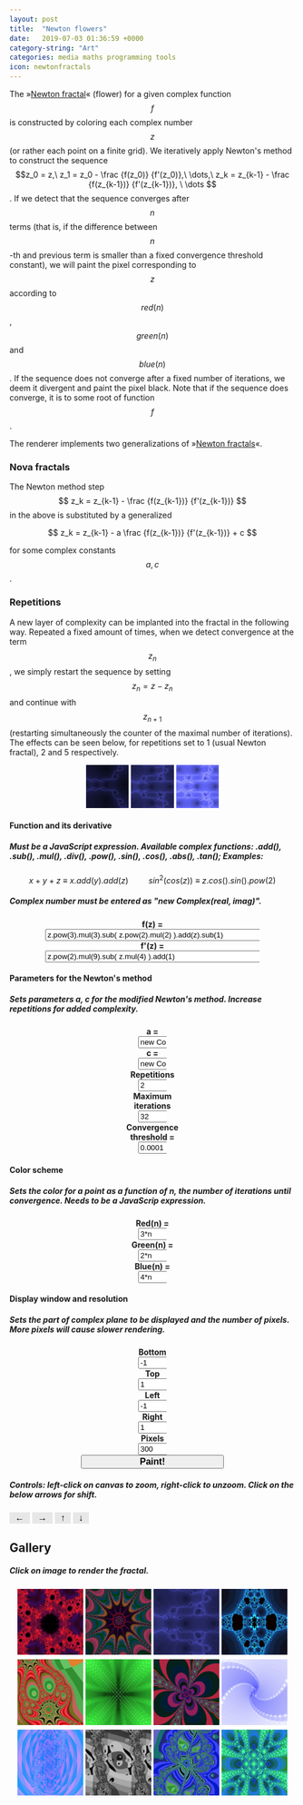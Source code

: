```yaml
---
layout: post
title:  "Newton flowers"
date:   2019-07-03 01:36:59 +0000
category-string: "Art"
categories: media maths programming tools
icon: newtonfractals
---
```


<meta property="og:image" content="/assets/image/newton_fractal_gallery/1.png" />
<script src="/assets/script/jscolor.min.js"></script>



<!-- Controls of the game -->

<style>
.slidecontainer {
    width: 100%;
}

.slider {
    -webkit-appearance: none;
    width: 100%;
    height: 8px;
    background: #d3d3d3;
    outline: none;
    opacity: 0.7;
    -webkit-transition: .2s;
    transition: opacity .2s;
}

.slider:hover {
    opacity: 1;
}

.slider::-webkit-slider-thumb {
    -webkit-appearance: none;
    appearance: none;
    width: 25px;
    height: 14px;
    background: #777;
    cursor: pointer;
}

.slider::-moz-range-thumb {
    width: 12px;
    height: 12px;
    background: #4CAF50;
    cursor: pointer;
}

.button {
    background-color: #e7e7e7;
    color: black;
    border: none;
    padding: 1px 10px;
    text-align: center;
    text-decoration: none;
    display: inline-block;
    font-size: 16px;
    cursor: pointer;
  }

  #myProgress {
    width: 100%;
    background-color: #ddd;
  }

  #myBar {
    width: 1%;
    height: 30px;
    background-color: #4CAF50;
  }
</style>

The »[Newton fractal](https://en.wikipedia.org/wiki/Newton_fractal)« (flower) for a given complex function $$ f $$ is constructed by coloring each complex number $$ z $$ (or rather each point on a finite grid). We iteratively apply Newton's method to construct the sequence $$z_0 = z,\ z_1 = z_0 - \frac {f(z_0)} {f'(z_0)},\ \dots,\ z_k = z_{k-1} - \frac {f(z_{k-1})} {f'(z_{k-1})}, \ \dots $$. If we detect that the sequence converges after $$ n $$ terms (that is, if the difference between $$n$$-th and previous term is smaller than a fixed convergence threshold constant), we will paint the pixel corresponding to $$ z $$ according to $$red(n)$$, $$green(n)$$ and $$blue(n)$$. If the sequence does not converge after a fixed number of iterations, we deem it divergent and paint the pixel black. Note that if the sequence does converge, it is to some root of function $$ f $$.

The renderer implements two generalizations of »[Newton fractals](https://en.wikipedia.org/wiki/Newton_fractal)«.

### Nova fractals

The Newton method step $$ z_k = z_{k-1} - \frac {f(z_{k-1})} {f'(z_{k-1})} $$ in the above is substituted by a generalized

$$
z_k = z_{k-1} - a \frac {f(z_{k-1})} {f'(z_{k-1})} + c
$$

for some complex constants $$a, c$$.

### Repetitions
A new layer of complexity can be implanted into the fractal in the following way. Repeated a fixed amount of times, when we detect convergence at the term $$ z_n  $$, we simply restart the sequence by setting $$z_n = z - z_n$$ and continue with $$z_{n+1}$$ (restarting simultaneously the counter of the maximal number of iterations). The effects can be seen below, for repetitions set to 1 (usual Newton fractal), 2 and 5 respectively.

<div align="center">
<img src="/assets/image/newton_fractal_gallery/dem1.png" style="width:15%;">
<img src="/assets/image/newton_fractal_gallery/dem2.png" style="width:15%;">
<img src="/assets/image/newton_fractal_gallery/dem3.png" style="width:15%;">
</div>



#### Function and its derivative
##### Must be a JavaScript expression. Available complex functions: .add(), .sub(), .mul(), .div(), .pow(), .sin(), .cos(), .abs(), .tan(); Examples:
$$ x + y + z\  \equiv\ x.add(y).add(z)\ \qquad sin^2(cos(z)) \ \equiv\  z.cos().sin().pow(2) $$
##### Complex number must be entered as "new Complex(real, imag)".

<center>
<div class="row" style="width:100%;">
  <div class="column" style="font-weight:bold; width:20%;"> f(z) = </div>
  <div class="column" style="font-weight:bold; width:75%;"> <input id="functionInput" type="text" style="width:100%" value="z.pow(3).mul(3).sub( z.pow(2).mul(2) ).add(z).sub(1)"/> </div>
</div>
<div class="row" style="width:100%;">
  <div class="column" style="font-weight:bold; width:20%;"> f'(z) = </div>
  <div class="column" style="font-weight:bold; width:75%;"> <input id="derivativeInput" type="text" style="width:100%" value="z.pow(2).mul(9).sub( z.mul(4) ).add(1)"/> </div>
</div>
</center>


#### Parameters for the Newton's method
##### Sets parameters a, c for the modified Newton's method. Increase repetitions for added complexity.
<center>
<div class="row" style="width:100%;">
  <div class="column" style="font-weight:bold; width:20%;"> a = </div>
  <div class="column" style="font-weight:bold; width:10%;"> <input id="aInput" type="text" style="width:100%" value="new Complex(1, 0)"/> </div>

  <div class="column" style="font-weight:bold; width:20%;"> c = </div>
  <div class="column" style="font-weight:bold; width:10%;"> <input id="cInput" type="text" style="width:100%" value="new Complex(0, 0)"/> </div>
</div>

<div class="row" style="width:100%;">
  <div class="column" style="font-weight:bold; width:20%;"> Repetitions </div>
  <div class="column" style="font-weight:bold; width:10%;"> <input id="repInput" type="text" style="width:100%" value="2"/> </div>

  <div class="column" style="font-weight:bold; width:20%;"> Maximum iterations </div>
  <div class="column" style="font-weight:bold; width:10%;"> <input id="maxIterInput" type="text" style="width:100%" value="32"/> </div>

  <div class="column" style="font-weight:bold; width:20%;"> Convergence threshold = </div>
  <div class="column" style="font-weight:bold; width:10%;"> <input id="thresInput" type="text" style="width:100%" value="0.0001"/> </div>
</div>
</center>

#### Color scheme
##### Sets the color for a point as a function of n, the number of iterations until convergence. Needs to be a JavaScrip expression.

<center>
<div class="row" style="width:100%;">
  <div class="column" style="font-weight:bold; width:20%;"> Red(n) = </div>
  <div class="column" style="font-weight:bold; width:10%;"> <input id="redInput" type="text" style="width:100%" value="3*n"/> </div>

  <div class="column" style="font-weight:bold; width:20%;"> Green(n) = </div>
  <div class="column" style="font-weight:bold; width:10%;"> <input id="greenInput" type="text" style="width:100%" value="2*n"/> </div>

  <div class="column" style="font-weight:bold; width:20%;"> Blue(n) = </div>
  <div class="column" style="font-weight:bold; width:10%;"> <input id="blueInput" type="text" style="width:100%" value="4*n"/> </div>
</div>
</center>

#### Display window and resolution
##### Sets the part of complex plane to be displayed and the number of pixels. More pixels will cause slower rendering.

<center>
<div class="row" style="width:100%;">
  <div class="column" style="font-weight:bold; width:20%;"> Bottom </div>
  <div class="column" style="font-weight:bold; width:10%;"> <input id="bottomInput" type="text" style="width:100%" value="-1"/> </div>

  <div class="column" style="font-weight:bold; width:20%;"> Top </div>
  <div class="column" style="font-weight:bold; width:10%;"> <input id="topInput" type="text" style="width:100%" value="1"/> </div>
</div>
<div class="row" style="width:100%;">
  <div class="column" style="font-weight:bold; width:20%;"> Left </div>
  <div class="column" style="font-weight:bold; width:10%;"> <input id="leftInput" type="text" style="width:100%" value="-1"/> </div>

  <div class="column" style="font-weight:bold; width:20%;"> Right </div>
  <div class="column" style="font-weight:bold; width:10%;"> <input id="rightInput" type="text" style="width:100%" value="1"/> </div>

  <div class="column" style="font-weight:bold; width:20%;"> Pixels </div>
  <div class="column" style="font-weight:bold; width:10%;"> <input id="pixelsInput" type="text" style="width:100%" value="300"/> </div>
</div>

<div class="row" style="width:100%;">
  <div class="column" style="font-weight:bold; width:100%;"> </div>
</div>

<div class="row" style="width:100%;">
  <div class="column" style="font-weight:bold; width:100%;"> <button type="button" style="width:50%; font-weight:bold;  font-size: 16px;" onClick="parseAndPaint();"> Paint! </button> </div>
</div>

<div class="row" style="width:100%;">
  <div class="column" style="font-weight:bold; width:100%;"> </div>
</div>

<div class="row" style="width:100%;">
  <div class="column" style="font-weight:bold; width:100%;"> </div>
</div>
</center>


##### Controls: left-click on canvas to *zoom*, right-click to *unzoom*. Click on the below arrows for *shift*.

<button onclick="move('left')" class="button"> &larr; </button>
<button onclick="move('right')" class="button"> &rarr; </button>
<button onclick="move('up');" class="button"> &uarr; </button>
<button onclick="move('down');" class="button"> &darr; </button>

<center>  
  <canvas id="canvas" style="width:90%;"></canvas>
</center>


## Gallery
##### Click on image to render the fractal.


<div align="center">
<img src="/assets/image/newton_fractal_gallery/1.png" style="width:23%;" onclick="loadSettings(1);">
<img src="/assets/image/newton_fractal_gallery/2.png" style="width:23%;" onclick="loadSettings(2);">
<img src="/assets/image/newton_fractal_gallery/3.png" style="width:23%;" onclick="loadSettings(3);">
<img src="/assets/image/newton_fractal_gallery/4.png" style="width:23%;" onclick="loadSettings(4);">
</div>

<div align="center" style="padding-top: 5px;">
<img src="/assets/image/newton_fractal_gallery/5.png" style="width:23%;" onclick="loadSettings(5);">
<img src="/assets/image/newton_fractal_gallery/6.png" style="width:23%;" onclick="loadSettings(6);">
<img src="/assets/image/newton_fractal_gallery/7.png" style="width:23%;" onclick="loadSettings(7);">
<img src="/assets/image/newton_fractal_gallery/8.png" style="width:23%;" onclick="loadSettings(8);">
</div>

<div align="center" style="padding-top: 5px;">
<img src="/assets/image/newton_fractal_gallery/9.png" style="width:23%;" onclick="loadSettings(9);">
<img src="/assets/image/newton_fractal_gallery/10.png" style="width:23%;" onclick="loadSettings(10);">
<img src="/assets/image/newton_fractal_gallery/11.png" style="width:23%;" onclick="loadSettings(11);">
<img src="/assets/image/newton_fractal_gallery/12.png" style="width:23%;" onclick="loadSettings(12);">
</div>

<!-- Javascript -->


<script>
function Complex(r, i) {
        this.r = r;
        this.i = i;
    }
    Complex.prototype.add = function(other) {
      if (typeof(other) == "number") {
        return new Complex(this.r + other, this.i);
      }

      return new Complex(this.r + other.r, this.i + other.i);
    }
    Complex.prototype.sub = function(other) {
      if (typeof(other) == "number") {
        return new Complex(this.r - other, this.i);
      }

        return new Complex(this.r - other.r, this.i - other.i);
    }
    Complex.prototype.mul = function(other) {
      if (typeof(other) == "number") {
        return new Complex(this.r * other, this.i*other);
      }
      return new Complex(this.r * other.r - this.i * other.i,
                     this.i * other.r + this.r * other.i);
    }
    Complex.prototype.div = function(other) {
      if (typeof(other) == "number") {
        return new Complex(this.r / other, this.i / other);
      }

        var denominator = other.r * other.r + other.i * other.i;
        return new Complex((this.r * other.r + this.i * other.i) / denominator,
                       (this.i * other.r - this.r * other.i) / denominator);
    }
    Complex.prototype.abs = function() {
        return Math.sqrt(this.r * this.r + this.i * this.i);
    }
    Complex.prototype.cos = function() {
      return new Complex(Math.cos(this.r) * Math.cosh(this.i), -Math.sin(this.r) * Math.sinh(this.i) );
    }
    Complex.prototype.sin = function() {
      return new Complex(Math.sin(this.r) * Math.cosh(this.i), Math.sinh(this.i) * Math.cos(this.r) );
    }
    Complex.prototype.tan = function() {
      return this.sin().div(this.cos());
    }
    Complex.prototype.pow = function(exp) {
      if (exp == 0) {
        return new Complex(1, 0);
      }
      if (exp == 1) {
        return new Complex(this.r, this.i);
      }

      var p = this.pow(Math.floor(exp/2));
      if (exp % 2 == 0) {
        return p.mul(p);
      }
      else {
        return p.mul(p).mul(this);
      }
    }
</script>


<script>
  var canvas = document.getElementById('canvas');
  canvas.width = canvas.clientWidth;
  canvas.height =  canvas.clientWidth;
  canvas.addEventListener('click', zoom );
  canvas.addEventListener('contextmenu', unzoom );
  var requestId;
  var runID;

  var ctx = canvas.getContext("2d");
  var clr = "rgb(155, 102, 102)";
  ctx.fillStyle = clr;

  function newton(z, f, f_der, maxIter=32, howClose=0.00001, a=1, c=0) {
      var old = new Complex(1000000, 1000000);
      var curr = z;

      for (var iters=0; iters < maxIter; iters++) {
        if (curr.sub(old).abs() < howClose) {
          return [iters, curr];
        }

        old = curr;
        curr = curr.sub(f(curr).div(f_der(curr)).mul(a)).add(c);
      }
      return [0, curr];
  }

  function replicateNewton(z, f, f_der, rep=3, maxIter=32, howClose=0.00001, a=1, c=0) {
    var n = 0;
    var curr = z;

    for (var i = 0; i < rep; i++) {
      var nw = newton(curr, f, f_der, maxIter, howClose, a, c);
      n += nw[0];
      curr = nw[1].sub(curr);
    }
    return n;
  }



  function paintFractal(f, f_der, reps, maxIter, howClose, a, c, pixels, left, right, top, bottom, colorScheme) {
    canvas.width = pixels;
    canvas.height = pixels;
    var dx = (right - left) / pixels;
    var dy = (top - bottom) / pixels;

      for (var i = 0; i < pixels; i++) {
        for (var j = 0; j < pixels; j++) {
          var n = replicateNewton( new Complex(left + i*dx, top - j*dy), f, f_der, reps, maxIter, howClose, a, c);

          ctx.fillStyle = colorScheme( n );
          ctx.fillRect(i, j, 1, 1);
        }
      }
  }

  function zoom(event) {
    var x = event.offsetX / event.srcElement.clientWidth;
    var y = event.offsetY / event.srcElement.clientWidth;

    var left = parseFloat(document.getElementById("leftInput").value);
    var right = parseFloat(document.getElementById("rightInput").value);
    var top = parseFloat(document.getElementById("topInput").value);
    var bottom = parseFloat(document.getElementById("bottomInput").value);

    var scalex = right - left;
    var scaley = top - bottom;

    var cx = right * x + left * (1.0 - x);
    var cy = bottom * y + top * (1.0 - y);

    document.getElementById("leftInput").value = cx - scalex * 0.42;
    document.getElementById("rightInput").value = cx + scalex * 0.42;
    document.getElementById("topInput").value = cy + scaley * 0.42;
    document.getElementById("bottomInput").value = cy - scaley * 0.42;

    parseAndPaint();
  }

  function unzoom(event) {
    var x = event.offsetX / event.srcElement.clientWidth;
    var y = event.offsetY / event.srcElement.clientWidth;
    event.preventDefault();

    var left = parseFloat(document.getElementById("leftInput").value);
    var right = parseFloat(document.getElementById("rightInput").value);
    var top = parseFloat(document.getElementById("topInput").value);
    var bottom = parseFloat(document.getElementById("bottomInput").value);

    var scalex = right - left;
    var scaley = top - bottom;


    var cx = right * x + left * (1.0 - x);
    var cy = bottom * y + top * (1.0 - y);

    document.getElementById("leftInput").value = cx - scalex * 0.58;
    document.getElementById("rightInput").value = cx + scalex * 0.58;
    document.getElementById("topInput").value = cy + scaley * 0.58;
    document.getElementById("bottomInput").value = cy - scaley * 0.58;

    parseAndPaint();

  }

  function move(dir) {    
    var left = parseFloat(document.getElementById("leftInput").value);
    var right = parseFloat(document.getElementById("rightInput").value);
    var top = parseFloat(document.getElementById("topInput").value);
    var bottom = parseFloat(document.getElementById("bottomInput").value);

    var scalex = right - left;
    var scaley = top - bottom;

    if (dir == "left") {
      document.getElementById("leftInput").value = left + scalex*0.15;
      document.getElementById("rightInput").value = right + scalex*0.15;
    }
    if (dir == "right") {
      document.getElementById("leftInput").value = left - scalex*0.15;
      document.getElementById("rightInput").value = right - scalex*0.15;
    }
    if (dir == "down") {
      document.getElementById("topInput").value = top + scaley*0.15;
      document.getElementById("bottomInput").value = bottom + scaley*0.15;
    }
    if (dir == "up") {
      document.getElementById("topInput").value = top - scaley*0.15;
      document.getElementById("bottomInput").value = bottom - scaley*0.15;
    }

    parseAndPaint();
  }

  function parseAndPaint() {
    var f = eval("z => " + document.getElementById("functionInput").value);
    var f_der = eval("z => " + document.getElementById("derivativeInput").value);

    var a = eval(document.getElementById("aInput").value);
    var c = eval(document.getElementById("cInput").value);

    var reps = parseInt(document.getElementById("repInput").value);
    var maxIter = parseInt(document.getElementById("maxIterInput").value);
    var howClose = parseFloat(document.getElementById("thresInput").value);

    var red = eval("n => " + document.getElementById("redInput").value);
    var green = eval("n => " + document.getElementById("greenInput").value);
    var blue = eval("n => " + document.getElementById("blueInput").value);

    function colorScheme(n) {
      return "rgb(" + red(n).toString() + ", " + green(n).toString() + ", " + blue(n).toString() + ")";
    }

    var pixels = parseInt(document.getElementById("pixelsInput").value);
    var left = parseFloat(document.getElementById("leftInput").value);
    var right = parseFloat(document.getElementById("rightInput").value);
    var top = parseFloat(document.getElementById("topInput").value);
    var bottom = parseFloat(document.getElementById("bottomInput").value);




    runID = 4;
    requestId = undefined;
    var p = [parseInt(pixels), parseInt(pixels/3), parseInt(pixels/8), parseInt(pixels/16), parseInt(pixels/32)]
    function animate() {
        if (runID >= 0) {
            paintFractal(f, f_der, reps, maxIter, howClose, a, c, p[runID], left, right, top, bottom, colorScheme);
            runID--;
            requestId = requestAnimationFrame(animate);
        }
    }
    animate();
  }

  function loadSettings(n) {
    if (n == 1) {
      document.getElementById("functionInput").value = "z.pow(3).sub(1).sin()";
      document.getElementById("derivativeInput").value = "z.pow(3).sub(1).cos().mul(z.pow(2)).mul(2)";
      document.getElementById("repInput").value = "3";
      document.getElementById("maxIterInput").value = "32";
      document.getElementById("thresInput").value = "0.0001";
      document.getElementById("aInput").value = "new Complex(1, 0)";
      document.getElementById("cInput").value = "new Complex(0, 0)";
      document.getElementById("redInput").value = "4*n";
      document.getElementById("greenInput").value = "n/3";
      document.getElementById("blueInput").value = "(n*n)%100";
      document.getElementById("pixelsInput").value = "300";
      document.getElementById("leftInput").value = "-1.3";
      document.getElementById("rightInput").value = "1.3";
      document.getElementById("topInput").value = "1.3";
      document.getElementById("bottomInput").value = "-1.3";
    }
    if (n == 2) {
      document.getElementById("functionInput").value = "z.pow(4).sub( new Complex(0, 1) )";
      document.getElementById("derivativeInput").value = "z.pow(3).mul(4)";
      document.getElementById("repInput").value = "2";
      document.getElementById("maxIterInput").value = "32";
      document.getElementById("thresInput").value = "0.0001";
      document.getElementById("aInput").value = "new Complex(1, 0)";
      document.getElementById("cInput").value = "new Complex(0, 0)";
      document.getElementById("redInput").value = "Math.sin(n) * 166";
      document.getElementById("greenInput").value = "n*n/15";
      document.getElementById("blueInput").value = "(n*n*n)%100";
      document.getElementById("pixelsInput").value = "300";
      document.getElementById("leftInput").value = "-0.13";
      document.getElementById("rightInput").value = "0.13";
      document.getElementById("topInput").value = "0.13";
      document.getElementById("bottomInput").value = "-0.13";
    }
    if (n == 3) {
      document.getElementById("functionInput").value = "z.pow(3).mul(3).sub( z.pow(2).mul(2) ).add(z).sub(1)";
      document.getElementById("derivativeInput").value = "z.pow(2).mul(9).sub( z.mul(4) ).add(1)";
      document.getElementById("repInput").value = "2";
      document.getElementById("maxIterInput").value = "32";
      document.getElementById("thresInput").value = "0.0001";
      document.getElementById("aInput").value = "new Complex(1, 0)";
      document.getElementById("cInput").value = "new Complex(0, 0)";
      document.getElementById("redInput").value = "3*n";
      document.getElementById("greenInput").value = "3*n";
      document.getElementById("blueInput").value = "8*n";
      document.getElementById("pixelsInput").value = "300";
      document.getElementById("leftInput").value = "-1";
      document.getElementById("rightInput").value = "1";
      document.getElementById("topInput").value = "1";
      document.getElementById("bottomInput").value = "-1";
    }
    if (n == 4) {
      document.getElementById("functionInput").value = "z.sin().cos()";
      document.getElementById("derivativeInput").value = "z.sin().sin().mul(-1).mul(z.cos())";
      document.getElementById("repInput").value = "1";
      document.getElementById("maxIterInput").value = "32";
      document.getElementById("thresInput").value = "0.0001";
      document.getElementById("aInput").value = "new Complex(1, 0)";
      document.getElementById("cInput").value = "new Complex(0, 0)";
      document.getElementById("redInput").value = "n+10";
      document.getElementById("greenInput").value = "n*n";
      document.getElementById("blueInput").value = "2*n*n";
      document.getElementById("pixelsInput").value = "300";
      document.getElementById("leftInput").value = "-1.5";
      document.getElementById("rightInput").value = "1.5";
      document.getElementById("topInput").value = "1.5";
      document.getElementById("bottomInput").value = "-1.5";
    }
    if (n == 5) {
      document.getElementById("functionInput").value = "z.pow(4).sub( new Complex(0, 1) )";
      document.getElementById("derivativeInput").value = "z.pow(3).mul(4)";
      document.getElementById("repInput").value = "2";
      document.getElementById("maxIterInput").value = "32";
      document.getElementById("thresInput").value = "0.0001";
      document.getElementById("aInput").value = "new Complex(1, 0)";
      document.getElementById("cInput").value = "new Complex(0, 0)";
      document.getElementById("redInput").value = "(n*n*n)%300";
      document.getElementById("greenInput").value = "(n*n*n)%200";
      document.getElementById("blueInput").value = "(n*n*n)%100";
      document.getElementById("pixelsInput").value = "300";
      document.getElementById("leftInput").value = "1.1";
      document.getElementById("rightInput").value = "1.7";
      document.getElementById("topInput").value = "1.7";
      document.getElementById("bottomInput").value = "1.1";
    }
    if (n == 6) {
      document.getElementById("functionInput").value = "z.pow(4).sub(1).div(z.pow(3))";
      document.getElementById("derivativeInput").value = "(new Complex(1, 0)).add( (new Complex(3, 0)).div(z.pow(4)) )";
      document.getElementById("repInput").value = "4";
      document.getElementById("maxIterInput").value = "2000";
      document.getElementById("thresInput").value = "0.00001";
      document.getElementById("aInput").value = "new Complex(1, 0)";
      document.getElementById("cInput").value = "new Complex(0, 0)";
      document.getElementById("redInput").value = "n/3";
      document.getElementById("greenInput").value = "1.8*n";
      document.getElementById("blueInput").value = "n/3";
      document.getElementById("pixelsInput").value = "200";
      document.getElementById("leftInput").value = "-10";
      document.getElementById("rightInput").value = "10";
      document.getElementById("topInput").value = "10";
      document.getElementById("bottomInput").value = "-10";
    }
    if (n == 7) {
      document.getElementById("functionInput").value = "z.pow(4).sub( new Complex(0, 1) )";
      document.getElementById("derivativeInput").value = "z.pow(3).mul(4)";
      document.getElementById("repInput").value = "2";
      document.getElementById("maxIterInput").value = "80";
      document.getElementById("thresInput").value = "0.0001";
      document.getElementById("aInput").value = "new Complex(1, 0)";
      document.getElementById("cInput").value = "new Complex(0, 0)";
      document.getElementById("redInput").value = "Math.sin(n) * 200";
      document.getElementById("greenInput").value = "n*n/60";
      document.getElementById("blueInput").value = "(n*n*n)%166";
      document.getElementById("pixelsInput").value = "300";
      document.getElementById("leftInput").value = "-200";
      document.getElementById("rightInput").value = "200";
      document.getElementById("topInput").value = "200";
      document.getElementById("bottomInput").value = "-200";
    }
    if (n == 8) {
      document.getElementById("functionInput").value = "z.pow(3).mul(3).sub( z.pow(2).mul(2) ).add(z).sub(1)";
      document.getElementById("derivativeInput").value = "z.pow(2).mul(9).sub( z.mul(4) ).add(1)";
      document.getElementById("repInput").value = "2";
      document.getElementById("maxIterInput").value = "100";
      document.getElementById("thresInput").value = "0.0001";
      document.getElementById("aInput").value = "new Complex(0.3, 0.3)";
      document.getElementById("cInput").value = "new Complex(0, 0.1)";
      document.getElementById("redInput").value = "2*n";
      document.getElementById("greenInput").value = "2*n";
      document.getElementById("blueInput").value = "6*n";
      document.getElementById("pixelsInput").value = "300";
      document.getElementById("leftInput").value = "-5.100622176183018";
      document.getElementById("rightInput").value = "6.171363207760363";
      document.getElementById("topInput").value = "5.74633687262087";
      document.getElementById("bottomInput").value = "-5.525648511322518";
    }
    if (n == 9) {
      document.getElementById("functionInput").value = "z.pow(2).add(1)";
      document.getElementById("derivativeInput").value = "z.mul(2)";
      document.getElementById("repInput").value = "2";
      document.getElementById("maxIterInput").value = "100";
      document.getElementById("thresInput").value = "0.0001";
      document.getElementById("aInput").value = "new Complex(0.3, 0.3)";
      document.getElementById("cInput").value = "new Complex(0, 0)";
      document.getElementById("redInput").value = "n*n % 200";
      document.getElementById("greenInput").value = "2*n";
      document.getElementById("blueInput").value = "6*n";
      document.getElementById("pixelsInput").value = "300";
      document.getElementById("leftInput").value = "-2.767529970069603";
      document.getElementById("rightInput").value = "2.93478517509781";
      document.getElementById("topInput").value = "2.958975419263552  ";
      document.getElementById("bottomInput").value = "-2.743339725903866";
    }
    if (n == 10) {
      document.getElementById("functionInput").value = "z.sin()";
      document.getElementById("derivativeInput").value = "z.cos()";
      document.getElementById("repInput").value = "3";
      document.getElementById("maxIterInput").value = "32";
      document.getElementById("thresInput").value = "0.0001";
      document.getElementById("aInput").value = "new Complex(1, 0.2)";
      document.getElementById("cInput").value = "new Complex(0, 0.5)";
      document.getElementById("redInput").value = "n*n*n % 200";
      document.getElementById("greenInput").value = "n*n*n % 200";
      document.getElementById("blueInput").value = "n*n*n % 200";
      document.getElementById("pixelsInput").value = "300";
      document.getElementById("leftInput").value = "-2.743803714157303";
      document.getElementById("rightInput").value = "2.6881143658426954";
      document.getElementById("topInput").value = "2.8546234894382017";
      document.getElementById("bottomInput").value = "-2.5772945905617966";
    }
    if (n == 11) {
      document.getElementById("functionInput").value = "z.pow(4).sub( new Complex(0, 2) )";
      document.getElementById("derivativeInput").value = "z.pow(3).mul(4)";
      document.getElementById("repInput").value = "1";
      document.getElementById("maxIterInput").value = "50";
      document.getElementById("thresInput").value = "0.0001";
      document.getElementById("aInput").value = "new Complex(1, 0)";
      document.getElementById("cInput").value = "new Complex(0, 0.2)";
      document.getElementById("redInput").value = "n*n*n % 100";
      document.getElementById("greenInput").value = "n*n*n % 200";
      document.getElementById("blueInput").value = "n*n*n % 300";
      document.getElementById("pixelsInput").value = "300";
      document.getElementById("leftInput").value = "-1.588089440048043";
      document.getElementById("rightInput").value = "0.11510732109716881";
      document.getElementById("topInput").value = "-1.5795355892164056";
      document.getElementById("bottomInput").value = "-3.2827323503616173";
    }
    if (n == 12) {
      document.getElementById("functionInput").value = "z.pow(8).add(z.pow(4).mul(15)).add(-16)";
      document.getElementById("derivativeInput").value = "z.pow(7).mul(8).add(z.pow(3).mul(60))";
      document.getElementById("repInput").value = "2";
      document.getElementById("maxIterInput").value = "120";
      document.getElementById("thresInput").value = "0.0001";
      document.getElementById("aInput").value = "new Complex(1, 0)";
      document.getElementById("cInput").value = "new Complex(0, 0)";
      document.getElementById("redInput").value = "n";
      document.getElementById("greenInput").value = "6*n";
      document.getElementById("blueInput").value = "n*n*n % 300";
      document.getElementById("pixelsInput").value = "300";
      document.getElementById("leftInput").value = "-4.325634514452922";
      document.getElementById("rightInput").value = "4.540499054487089";
      document.getElementById("topInput").value = "4.386394755948951";
      document.getElementById("bottomInput").value = "-4.4797388129910605";
    }


    parseAndPaint();
  }

  function stopAnimation() {
    if (requestId) {
       window.cancelAnimationFrame(requestId);
       requestId = undefined;
    }
  }


  var link = document.createElement('a');

  var cnter = 0;
  var download = function() {
    cnter += 1;
    link.download = cnter.toString();
    link.href = document.getElementById('canvas').toDataURL();
    link.click();

    document.getElementById("leftInput").value = (parseFloat(document.getElementById("leftInput").value) * 0.95).toString();
    document.getElementById("rightInput").value = (parseFloat(document.getElementById("rightInput").value) * 0.95).toString();
    document.getElementById("topInput").value = (parseFloat(document.getElementById("topInput").value) * 0.95).toString();
    document.getElementById("bottomInput").value = (parseFloat(document.getElementById("bottomInput").value) * 0.95).toString();
    parseAndPaint();
  }

  loadSettings(4);

</script>
